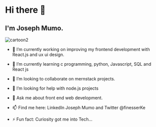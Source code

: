 <h1>Hi there 👋</h1>
 
<h2>I'm Joseph Mumo.</h2>
 
![cartoon2](https://user-images.githubusercontent.com/51504499/195087984-f8620dff-675e-4519-b288-9a872abe924e.png)

- 🔭 I’m currently working on improving my frontend development with React.js and ux ui design.

- 🌱 I’m currently learning c programming, python, Javascript, SQL and React js
 
- 👯 I’m looking to collaborate on mernstack projects.

- 🤔 I’m looking for help with node.js projects

- 💬 Ask me about front end web development.

- 📫 Find me here: LinkedIn Joseph Mumo and Twitter @finesserKe

- ⚡ Fun fact: Curiosity got me into Tech...
